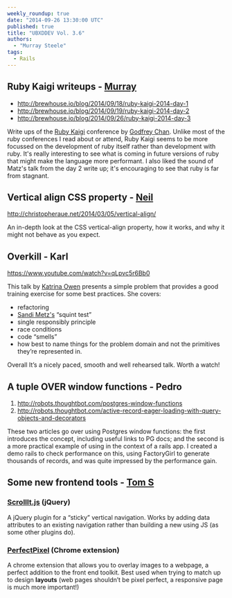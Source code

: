 ```yaml
---
weekly_roundup: true
date: "2014-09-26 13:30:00 UTC"
published: true
title: "UBXDDEV Vol. 3.6"
authors:
  - "Murray Steele"
tags:
  - Rails
---
```


## Ruby Kaigi writeups - [Murray](/people#murray-steele)

* http://brewhouse.io/blog/2014/09/18/ruby-kaigi-2014-day-1
* http://brewhouse.io/blog/2014/09/19/ruby-kaigi-2014-day-2
* http://brewhouse.io/blog/2014/09/26/ruby-kaigi-2014-day-3

Write ups of the [Ruby Kaigi](http://rubykaigi.org/2014) conference by [Godfrey Chan](https://twitter.com/chancancode).  Unlike most of the ruby conferences I read about or attend, Ruby Kaigi seems to be more focussed on the development of ruby itself rather than development with ruby.  It's really interesting to see what is coming in future versions of ruby that might make the language more performant.  I also liked the sound of Matz's talk from the day 2 write up; it's encouraging to see that ruby is far from stagnant.

## Vertical align CSS property - [Neil](/people#neil-van-beinum)

http://christopheraue.net/2014/03/05/vertical-align/

An in-depth look at the CSS vertical-align property, how it works, and why it might not behave as you expect.

## Overkill - Karl

https://www.youtube.com/watch?v=qLpvc5r6Bb0

This talk by [Katrina Owen](http://www.kytrinyx.com/) presents a simple problem that provides a good training exercise for some best practices.  She covers:

* refactoring
* [Sandi Metz's](http://www.sandimetz.com/) “squint test”
* single responsibly principle
* race conditions
* code “smells”
* how best to name things for the problem domain and not the primitives they’re represented in.

Overall It’s a nicely paced, smooth and well rehearsed talk. Worth a watch!

## A tuple OVER window functions - Pedro

1. http://robots.thoughtbot.com/postgres-window-functions
2. http://robots.thoughtbot.com/active-record-eager-loading-with-query-objects-and-decorators

These two articles go over using Postgres window functions: the first introduces the concept, including useful links to PG docs; and the second is a more practical example of using in the context of a rails app. I created a demo rails to check performance on this, using FactoryGirl to generate thousands of records, and was quite impressed by the performance gain.

## Some new frontend tools - [Tom S](/people#tom-sabin)

### [ScrollIt.js](https://github.com/cmpolis/scrollIt.js) (jQuery)

A jQuery plugin for a “sticky” vertical navigation. Works by adding data attributes to an existing navigation rather than building a new using JS (as some other plugins do).

### [PerfectPixel](https://chrome.google.com/webstore/detail/perfectpixel-by-welldonec/dkaagdgjmgdmbnecmcefdhjekcoceebi?hl=en) (Chrome extension)

A chrome extension that allows you to overlay images to a webpage, a perfect addition to the front end toolkit. Best used when trying to match up to design **layouts** (web pages shouldn’t be pixel perfect, a responsive page is much more important!)

